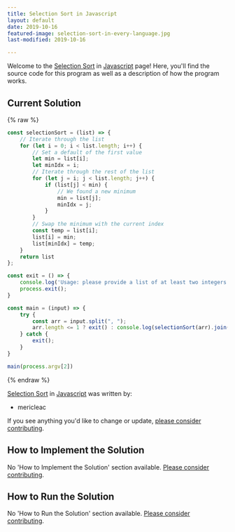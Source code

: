 ```yaml
---
title: Selection Sort in Javascript
layout: default
date: 2019-10-16
featured-image: selection-sort-in-every-language.jpg
last-modified: 2019-10-16

---
```


Welcome to the [Selection Sort](https://rzuckerm.github.io/sample-programs-website-copy/projects/selection-sort) in [Javascript](https://rzuckerm.github.io/sample-programs-website-copy/languages/javascript) page! Here, you'll find the source code for this program as well as a description of how the program works.

## Current Solution

{% raw %}

```javascript
const selectionSort = (list) => {
    // Iterate through the list
    for (let i = 0; i < list.length; i++) {
        // Set a default of the first value
        let min = list[i];
        let minIdx = i;
        // Iterate through the rest of the list
        for (let j = i; j < list.length; j++) {
            if (list[j] < min) {
                // We found a new minimum
                min = list[j];
                minIdx = j;
            }
        }
        // Swap the minimum with the current index
        const temp = list[i];
        list[i] = min;
        list[minIdx] = temp;
    }
    return list
};

const exit = () => {
    console.log('Usage: please provide a list of at least two integers to sort in the format "1, 2, 3, 4, 5"');
    process.exit();
}

const main = (input) => {
    try {
        const arr = input.split(", ");
        arr.length <= 1 ? exit() : console.log(selectionSort(arr).join(", "));
    } catch {
        exit();
    }
}

main(process.argv[2])
```

{% endraw %}

[Selection Sort](https://rzuckerm.github.io/sample-programs-website-copy/projects/selection-sort) in [Javascript](https://rzuckerm.github.io/sample-programs-website-copy/languages/javascript) was written by:

- mericleac

If you see anything you'd like to change or update, [please consider contributing](https://github.com/TheRenegadeCoder/sample-programs).

## How to Implement the Solution

No 'How to Implement the Solution' section available. [Please consider contributing](https://github.com/TheRenegadeCoder/sample-programs-website).

## How to Run the Solution

No 'How to Run the Solution' section available. [Please consider contributing](https://github.com/TheRenegadeCoder/sample-programs-website).